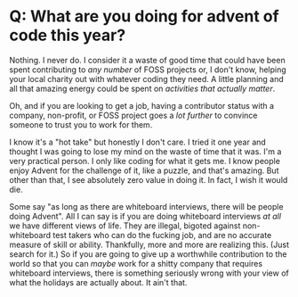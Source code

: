 # Q: What are you doing for advent of code this year?

Nothing. I never do. I consider it a waste of good time that could have been spent contributing to *any number* of FOSS projects or, I don't know, helping your local charity out with whatever coding they need. A little planning and all that amazing energy could be spent on *activities that actually matter*.

Oh, and if you are looking to get a job, having a contributor status with a company, non-profit, or FOSS project goes a *lot further* to convince someone to trust you to work for them.

I know it's a "hot take" but honestly I don't care. I tried it one year and thought I was going to lose my mind on the waste of time that it was. I'm a very practical person. I only like coding for what it gets me. I know people enjoy Advent for the challenge of it, like a puzzle, and that's amazing. But other than that, I see absolutely zero value in doing it. In fact, I wish it would die.

Some say "as long as there are whiteboard interviews, there will be people doing Advent". All I can say is if you are doing whiteboard interviews *at all* we have different views of life. They are illegal, bigoted against non-whiteboard test takers who can do the fucking job, and are no accurate measure of skill or ability. Thankfully, more and more are realizing this. (Just search for it.) So if you are going to give up a worthwhile contribution to the world so that you can *maybe* work for a shitty company that requires whiteboard interviews, there is something seriously wrong with your view of what the holidays are actually about. It ain't that.

